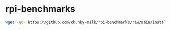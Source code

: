 # rpi-benchmarks

```bash
wget -qO- https://github.com/chunky-milk/rpi-benchmarks/raw/main/install.sh | bash
```
